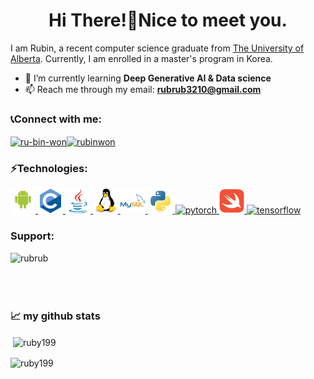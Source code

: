 <h1 align="center">Hi There!👋Nice to meet you. </h1>

I am Rubin, a recent computer science graduate from [The University of Alberta](https://www.ualberta.ca/). Currently, I am enrolled in a master's program in Korea.

- 🌱 I’m currently learning **Deep Generative AI & Data science**
- 📫 Reach me through my email: **rubrub3210@gmail.com**

<h3 align="left">📞Connect with me:</h3><p align="left"><a href="https://linkedin.com/in/ru-bin-won" target="blank"><img align="center" src="https://raw.githubusercontent.com/rahuldkjain/github-profile-readme-generator/master/src/images/icons/Social/linked-in-alt.svg" alt="ru-bin-won" height="30" width="40" /></a><a href="https://instagram.com/rubinwon" target="blank"><img align="center" src="https://raw.githubusercontent.com/rahuldkjain/github-profile-readme-generator/master/src/images/icons/Social/instagram.svg" alt="rubinwon" height="30" width="40" /></a></p><h3 align="left">⚡Technologies:</h3><p align="left"> <a href="https://developer.android.com" target="_blank" rel="noreferrer"> <img src="https://raw.githubusercontent.com/devicons/devicon/master/icons/android/android-original-wordmark.svg" alt="android" width="40" height="40"/> </a> <a href="https://www.cprogramming.com/" target="_blank" rel="noreferrer"> <img src="https://raw.githubusercontent.com/devicons/devicon/master/icons/c/c-original.svg" alt="c" width="40" height="40"/> </a> <a href="https://www.java.com" target="_blank" rel="noreferrer"> <img src="https://raw.githubusercontent.com/devicons/devicon/master/icons/java/java-original.svg" alt="java" width="40" height="40"/> </a> <a href="https://www.linux.org/" target="_blank" rel="noreferrer"> <img src="https://raw.githubusercontent.com/devicons/devicon/master/icons/linux/linux-original.svg" alt="linux" width="40" height="40"/> </a> <a href="https://www.mysql.com/" target="_blank" rel="noreferrer"> <img src="https://raw.githubusercontent.com/devicons/devicon/master/icons/mysql/mysql-original-wordmark.svg" alt="mysql" width="40" height="40"/> </a> <a href="https://www.python.org" target="_blank" rel="noreferrer"> <img src="https://raw.githubusercontent.com/devicons/devicon/master/icons/python/python-original.svg" alt="python" width="40" height="40"/> </a> <a href="https://pytorch.org/" target="_blank" rel="noreferrer"> <img src="https://www.vectorlogo.zone/logos/pytorch/pytorch-icon.svg" alt="pytorch" width="40" height="40"/> </a> <a href="https://developer.apple.com/swift/" target="_blank" rel="noreferrer"> <img src="https://raw.githubusercontent.com/devicons/devicon/master/icons/swift/swift-original.svg" alt="swift" width="40" height="40"/> </a> <a href="https://www.tensorflow.org" target="_blank" rel="noreferrer"> <img src="https://www.vectorlogo.zone/logos/tensorflow/tensorflow-icon.svg" alt="tensorflow" width="40" height="40"/> </a> </p>


<h3 align="left">Support:</h3>
<p><a href="https://www.buymeacoffee.com/rubrub"> <img align="left" src="https://cdn.buymeacoffee.com/buttons/v2/default-yellow.png" height="50" width="210" alt="rubrub" /></a></p>

<br><br><br><br> <!-- Ensures separation and clears any floating elements -->

<h3 align="left">📈 my github stats</h3>
<p>&nbsp;<img align="center" src="https://github-readme-stats.vercel.app/api?username=ruby199&show_icons=true&locale=en" alt="ruby199" /></p>
<p><img align="center" src="https://github-readme-streak-stats.herokuapp.com/?user=ruby199&" alt="ruby199" /></p>

